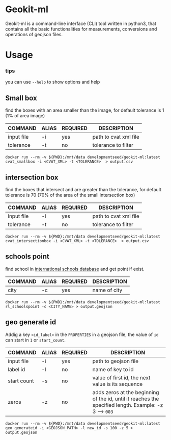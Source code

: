 # Geokit-ml


Geokit-ml is a command-line interface (CLI) tool written in python3, that contains all the basic functionalities for measurements, conversions and operations of geojson files.


# Usage
### tips
you can use `--help` to show options and help

## Small box
find the boxes with an area smaller than the image, for default tolerance is 1 (1% of area image)

|COMMAND|ALIAS|REQUIRED|DESCRIPTION|
|---|---|--|---|
|input file|-i|yes|path to cvat xml file|
|tolerance|-t|no|tolerance to filter|

```
docker run --rm -v ${PWD}:/mnt/data developmentseed/geokit-ml:latest cvat_smallbox -i <CVAT_XML> -t <TOLERANCE>  > output.csv
```

## intersection box

find the boxes that intersect and are greater than the tolerance, for default tolerance is 70 (70% of the area of the small intersection box)

|COMMAND|ALIAS|REQUIRED|DESCRIPTION|
|---|---|--|---|
|input file|-i|yes|path to cvat xml file|
|tolerance|-t|no|tolerance to filter|

```
docker run --rm -v ${PWD}:/mnt/data developmentseed/geokit-ml:latest cvat_intersectionbox -i <CVAT_XML> -t <TOLERANCE>  > output.csv
``` 

## schools point

find school in [international schools database](https://www.international-schools-database.com)  and get point if exist. 

|COMMAND|ALIAS|REQUIRED|DESCRIPTION|
|---|---|--|---|
|city|-c|yes|name of city|

```
docker run --rm -v ${PWD}:/mnt/data developmentseed/geokit-ml:latest rl_schoolspoint -c <CITY_NAME> > output.geojson
``` 

## geo generate id

Addig a key  `<id_label>` in the `PROPERTIES` in a geojson file, the value of `id` can start in `1` or `start_count`.

|COMMAND|ALIAS|REQUIRED|DESCRIPTION|
|---|---|--|---|
|input file|-i|yes|path to geojson file|
|label id|-l|no|name of key to id|
|start count|-s|no|value of first id, the next value is its sequence|
|zeros|-z|no|adds zeros at the beginning of the id, until it reaches the specified length. Example: -z 3   --> `003`|


```
docker run --rm -v ${PWD}:/mnt/data developmentseed/geokit-ml:latest geo_generateid -i <GEOJSON_PATH> -l new_id -s 100 -z 5 > output.geojson
``` 